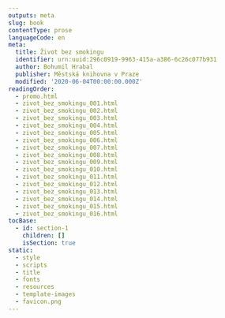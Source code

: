 ```yaml
---
outputs: meta
slug: book
contentType: prose
languageCode: en
meta:
  title: Život bez smokingu
  identifier: urn:uuid:296c0919-9963-415a-a386-6c26c077b931
  author: Bohumil Hrabal
  publisher: Městská knihovna v Praze
  modified: '2020-06-04T00:00:00.000Z'
readingOrder:
  - promo.html
  - zivot_bez_smokingu_001.html
  - zivot_bez_smokingu_002.html
  - zivot_bez_smokingu_003.html
  - zivot_bez_smokingu_004.html
  - zivot_bez_smokingu_005.html
  - zivot_bez_smokingu_006.html
  - zivot_bez_smokingu_007.html
  - zivot_bez_smokingu_008.html
  - zivot_bez_smokingu_009.html
  - zivot_bez_smokingu_010.html
  - zivot_bez_smokingu_011.html
  - zivot_bez_smokingu_012.html
  - zivot_bez_smokingu_013.html
  - zivot_bez_smokingu_014.html
  - zivot_bez_smokingu_015.html
  - zivot_bez_smokingu_016.html
tocBase:
  - id: section-1
    children: []
    isSection: true
static:
  - style
  - scripts
  - title
  - fonts
  - resources
  - template-images
  - favicon.png
---
```

